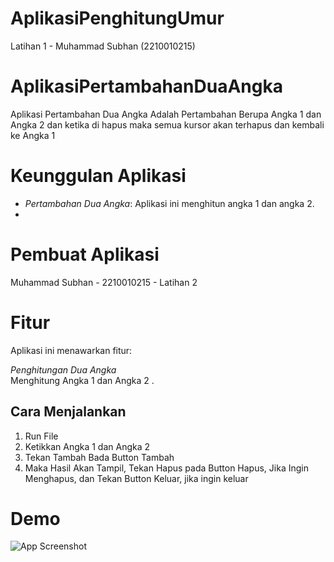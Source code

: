 # AplikasiPenghitungUmur
 Latihan 1 - Muhammad Subhan (2210010215)
 
# AplikasiPertambahanDuaAngka
 
Aplikasi Pertambahan Dua Angka Adalah Pertambahan Berupa Angka 1 dan Angka 2 dan ketika di hapus maka semua kursor akan terhapus dan kembali ke Angka 1

# Keunggulan Aplikasi

- *Pertambahan Dua Angka*: Aplikasi ini menghitun angka 1 dan angka 2.
- 
# Pembuat Aplikasi
 Muhammad Subhan - 2210010215 - Latihan 2

# Fitur

Aplikasi ini menawarkan fitur:

*Penghitungan Dua Angka*  
   Menghitung Angka 1 dan Angka 2 .

## Cara Menjalankan

1. Run File
2. Ketikkan Angka 1 dan Angka 2
3. Tekan Tambah Bada Button Tambah
4. Maka Hasil Akan Tampil, Tekan Hapus pada Button Hapus, Jika Ingin Menghapus, dan Tekan Button Keluar, jika ingin keluar 

# Demo
![App Screenshot](img/uj.png) 
